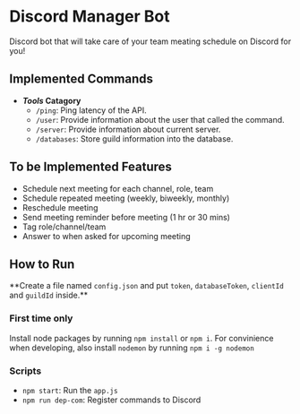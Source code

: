 # Discord Manager Bot

Discord bot that will take care of your team meating schedule on Discord for you!

## Implemented Commands

- **_Tools_ Catagory**
  - `/ping`: Ping latency of the API.
  - `/user`: Provide information about the user that called the command.
  - `/server`: Provide information about current server.
  - `/databases`: Store guild information into the database.

## To be Implemented Features

- Schedule next meeting for each channel, role, team
- Schedule repeated meeting (weekly, biweekly, monthly)
- Reschedule meeting
- Send meeting reminder before meeting (1 hr or 30 mins)
- Tag role/channel/team
- Answer to when asked for upcoming meeting

## How to Run

\*\*Create a file named `config.json` and put `token`, `databaseToken`, `clientId` and `guildId` inside.\*\*

### First time only

Install node packages by running `npm install` or `npm i`.
For convinience when developing, also install `nodemon` by running `npm i -g nodemon`

### Scripts

- `npm start`: Run the `app.js`
- `npm run dep-com`: Register commands to Discord
